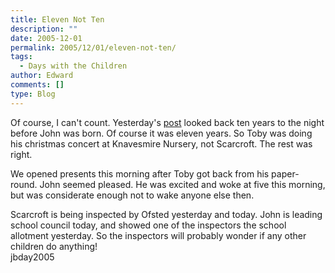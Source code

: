 ```yaml
---
title: Eleven Not Ten
description: ""
date: 2005-12-01
permalink: 2005/12/01/eleven-not-ten/
tags:
  - Days with the Children
author: Edward
comments: []
type: Blog
---
```


Of course, I can\'t count. Yesterday\'s [post][1] looked back ten years
to the night before John was born. Of course it was eleven years. So
Toby was doing his christmas concert at Knavesmire Nursery, not
Scarcroft. The rest was right.

We opened presents this morning after Toby got back from his
paper-round. John seemed pleased. He was excited and woke at five this
morning, but was considerate enough not to wake anyone else then.

Scarcroft is being inspected by Ofsted yesterday and today. John is
leading school council today, and showed one of the inspectors the
school allotment yesterday. So the inspectors will probably wonder if
any other children do anything!  
 <wpg2>jbday2005</wpg2>



[1]: https://tarrant.org.uk/2005/11/30/icing-bag-nozzles/
